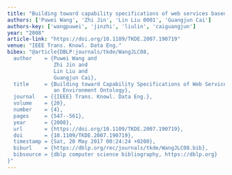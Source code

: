```yaml
---
title: "Building toward capability specifications of web services based on an environment ontology"
authors: ['Puwei Wang', 'Zhi Jin', 'Lin Liu 0001', 'Guangjun Cai']
authors-key: ['wangpuwei', 'jinzhi', 'liulin', 'caiguangjun']
year: "2008"
article-link: "https://doi.org/10.1109/TKDE.2007.190719"
venue: "IEEE Trans. Knowl. Data Eng."
bibex: "@article{DBLP:journals/tkde/WangJLC08,
  author    = {Puwei Wang and
               Zhi Jin and
               Lin Liu and
               Guangjun Cai},
  title     = {Building toward Capability Specifications of Web Services Based on
               an Environment Ontology},
  journal   = {{IEEE} Trans. Knowl. Data Eng.},
  volume    = {20},
  number    = {4},
  pages     = {547--561},
  year      = {2008},
  url       = {https://doi.org/10.1109/TKDE.2007.190719},
  doi       = {10.1109/TKDE.2007.190719},
  timestamp = {Sat, 20 May 2017 00:24:24 +0200},
  biburl    = {https://dblp.org/rec/journals/tkde/WangJLC08.bib},
  bibsource = {dblp computer science bibliography, https://dblp.org}
}"
---
```

